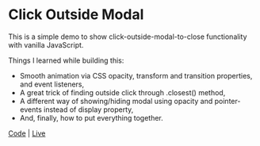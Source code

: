 # Click Outside Modal

This is a simple demo to show click-outside-modal-to-close functionality with vanilla JavaScript.

Things I learned while building this:

- Smooth animation via CSS opacity, transform and transition properties, and event listeners,
- A great trick of finding outside click through .closest() method,
- A different way of showing/hiding modal using opacity and pointer-events instead of display property,
- And, finally, how to put everything together.

[Code](https://github.com/abhay-vats/javascript-click-outside-modal) | [Live](https://abhay-vats.github.io/javascript-click-outside-modal)
